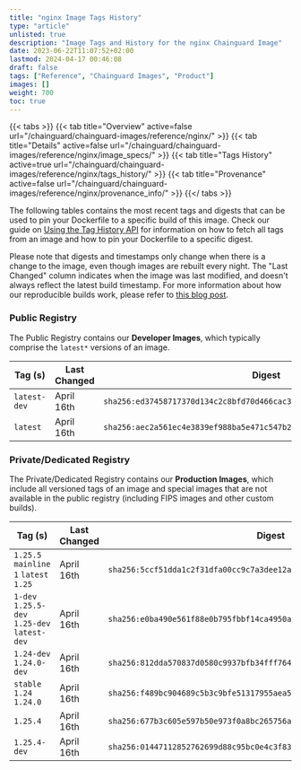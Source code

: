 ```yaml
---
title: "nginx Image Tags History"
type: "article"
unlisted: true
description: "Image Tags and History for the nginx Chainguard Image"
date: 2023-06-22T11:07:52+02:00
lastmod: 2024-04-17 00:46:08
draft: false
tags: ["Reference", "Chainguard Images", "Product"]
images: []
weight: 700
toc: true
---
```


{{< tabs >}}
{{< tab title="Overview" active=false url="/chainguard/chainguard-images/reference/nginx/" >}}
{{< tab title="Details" active=false url="/chainguard/chainguard-images/reference/nginx/image_specs/" >}}
{{< tab title="Tags History" active=true url="/chainguard/chainguard-images/reference/nginx/tags_history/" >}}
{{< tab title="Provenance" active=false url="/chainguard/chainguard-images/reference/nginx/provenance_info/" >}}
{{</ tabs >}}

The following tables contains the most recent tags and digests that can be used to pin your Dockerfile to a specific build of this image. Check our guide on [Using the Tag History API](/chainguard/chainguard-images/using-the-tag-history-api/) for information on how to fetch all tags from an image and how to pin your Dockerfile to a specific digest.

Please note that digests and timestamps only change when there is a change to the image, even though images are rebuilt every night. The "Last Changed" column indicates when the image was last modified, and doesn't always reflect the latest build timestamp. For more information about how our reproducible builds work, please refer to [this blog post](https://www.chainguard.dev/unchained/reproducing-chainguards-reproducible-image-builds).

### Public Registry
The Public Registry contains our **Developer Images**, which typically comprise the `latest*` versions of an image.

| Tag (s)       | Last Changed | Digest                                                                    |
|---------------|--------------|---------------------------------------------------------------------------|
|  `latest-dev` | April 16th   | `sha256:ed37458717370d134c2c8bfd70d466cac358ad31cfbb9f2e8bcf14878fecd633` |
|  `latest`     | April 16th   | `sha256:aec2a561ec4e3839ef988ba5e471c547b254307f943c9375967a869dfbf46922` |


### Private/Dedicated Registry
The Private/Dedicated Registry contains our **Production Images**, which include all versioned tags of an image and special images that are not available in the public registry (including FIPS images and other custom builds).

| Tag (s)                                       | Last Changed | Digest                                                                    |
|-----------------------------------------------|--------------|---------------------------------------------------------------------------|
|  `1.25.5` `mainline` `1` `latest` `1.25`      | April 16th   | `sha256:5ccf51dda1c2f31dfa00cc9c7a3dee12ac92188bc0efa109568e1627e1ad447e` |
|  `1-dev` `1.25.5-dev` `1.25-dev` `latest-dev` | April 16th   | `sha256:e0ba490e561f88e0b795fbbf14ca4950a070881329d8d1ad360367173d7f8332` |
|  `1.24-dev` `1.24.0-dev`                      | April 16th   | `sha256:812dda570837d0580c9937bfb34fff764967a4a96712237a2c8c2bb02ef33831` |
|  `stable` `1.24` `1.24.0`                     | April 16th   | `sha256:f489bc904689c5b3c9bfe51317955aea5af0a672d3aa18999711bc18e28c41bd` |
|  `1.25.4`                                     | April 16th   | `sha256:677b3c605e597b50e973f0a8bc265756ae86bb8b294105defc9e97e02654ef57` |
|  `1.25.4-dev`                                 | April 16th   | `sha256:01447112852762699d88c95bc0e4c3f83f9b7a0ec7e416df9ab7e8fcbda9c5dd` |

